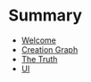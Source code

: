 # Summary

- [Welcome](./README.md)
- [Creation Graph](./creation_graph/README.md)
- [The Truth](./the_truth/README.md)
- [UI](./ui/README.md)
